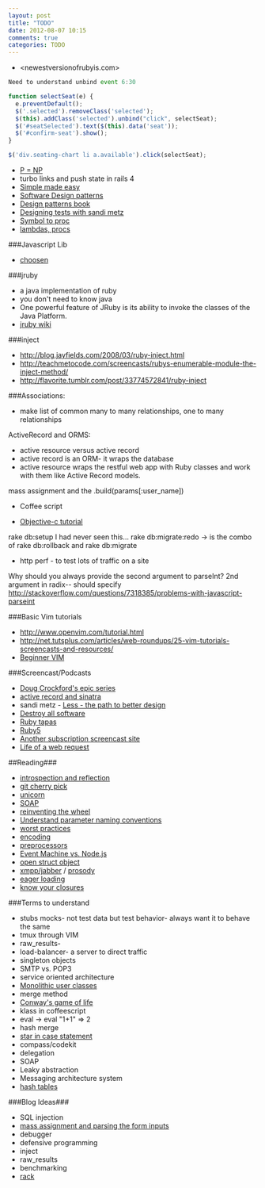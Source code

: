 ```yaml
---
layout: post
title: "TODO"
date: 2012-08-07 10:15
comments: true
categories: TODO
---
```



- <newestversionofrubyis.com>

```javascript Unbind
Need to understand unbind event 6:30

function selectSeat(e) {
  e.preventDefault();
  $('.selected').removeClass('selected');
  $(this).addClass('selected').unbind("click", selectSeat);
  $('#seatSelected').text($(this).data('seat'));
  $('#confirm-seat').show();
}

$('div.seating-chart li a.available').click(selectSeat);
```

  - [P = NP](http://web.mit.edu/newsoffice/2009/explainer-pnp.html)
  - turbo links and push state in rails 4
  - [Simple made easy](http://www.infoq.com/presentations/Simple-Made-Easy)
  - [Software Design patterns](http://en.wikipedia.org/wiki/Design_pattern_(computer_science)Domain-specific_patterns)
  - [Design patterns book](http://en.wikipedia.org/wiki/Design_Patterns_(book))
  - [Designing tests with sandi metz](http://vimeo.com/48106365)
- [Symbol to proc](http://www.youtube.com/watch?v=VBC-G6hahWA)
- [lambdas, procs](http://www.skorks.com/2010/05/ruby-procs-and-lambdas-and-the-difference-between-them/)

###Javascript Lib
- [choosen](http://harvesthq.github.com/chosen/)

###jruby
 - a java implementation of ruby
  - you don't need to know java
  - One powerful feature of JRuby is its ability to invoke the classes of the Java Platform.
  - [jruby wiki](https://github.com/jruby/jruby/wiki)

###inject
  - <http://blog.jayfields.com/2008/03/ruby-inject.html>
  - <http://teachmetocode.com/screencasts/rubys-enumerable-module-the-inject-method/>
  - <http://flavorite.tumblr.com/post/33774572841/ruby-inject>

###Associations:
  - make list of common many to many relationships, one to many relationships

ActiveRecord and ORMS:
  - active resource versus active record
  - active record is an ORM- it wraps the database
  - active resource wraps the restful web app with Ruby classes and work with them like Active Record models.

mass assignment and the .build(params[:user_name])

- Coffee script

- [Objective-c tutorial](http://www.wibit.net/market/objective-c_programming)

rake db:setup
I had never seen this...
rake db:migrate:redo -> is the combo of rake db:rollback and rake db:migrate

- http perf - to test lots of traffic on a site

Why should you always provide the second argument to parseInt?
2nd argument in radix-- should specify
<http://stackoverflow.com/questions/7318385/problems-with-javascript-parseint>

###Basic Vim tutorials
  - <http://www.openvim.com/tutorial.html>
  - <http://net.tutsplus.com/articles/web-roundups/25-vim-tutorials-screencasts-and-resources/>
  - [Beginner VIM](http://vim.begin-site.org/)

###Screencast/Podcasts
  - [Doug Crockford's epic series](http://www.yuiblog.com/blog/2010/02/03/video-crockonjs-1/)
  - [active record and sinatra](http://screencasts.org/episodes/activerecord-with-sinatra)
  - sandi metz - [Less - the path to better design](http://vimeo.com/26330100)
  - [Destroy all software](https://www.destroyallsoftware.com/screencasts)
  - [Ruby tapas](http://devblog.avdi.org/rubytapas/)
  - [Ruby5](http://ruby5.envylabs.com/episodes)
  - [Another subscription screencast site](http://www.metacasts.tv/)
  - [Life of a web request](http://www.igvita.com/2013/01/15/faster-websites-crash-course-on-web-performance/)
  
##Reading###
  - [introspection and reflection](http://eimers.blogspot.com/2008/02/reflection-vs-introspection.html)
  - [git cherry pick](http://technosophos.com/content/git-cherry-picking-move-small-code-patches-across-branches)
  - [unicorn](https://github.com/blog/517-unicorn)
  - [SOAP](http://en.wikipedia.org/wiki/SOAP)
  - [reinventing the wheel](http://www.slideshare.net/jnunemaker/dont-repeat-yourself-repeat-others)
  - [Understand parameter naming conventions](http://guides.rubyonrails.org/v2.3.11/form_helpers.html#understanding-parameter-naming-conventions)
  - [worst practices](http://www.oreillynet.com/pub/a/ruby/excerpts/ruby-best-practices/worst-practices.html)
  - [encoding](http://kunststube.net/encoding/)
  - [preprocessors](http://www.slideshare.net/verekia/deep-dive-into-css-preprocessors)
  - [Event Machine vs. Node.js](https://speakerdeck.com/andrew/em-vs-node)
  - [open struct object](http://www.ruby-doc.org/stdlib-1.9.3/libdoc/ostruct/rdoc/OpenStruct.html)
  - [xmpp/jabber](http://home.gna.org/xmpp4r/) / [prosody](http://prosody.im/)
  - [eager loading](http://api.rubyonrails.org/classes/ActiveRecord/Associations/ClassMethods.html)
  - [know your closures](http://www.dev.gd/20130107-know-your-closures-blocks-procs-and-lambdas.html?utm_source=rubyweekly&utm_medium=email)

###Terms to understand
  - stubs mocks- not test data but test behavior- always want it to behave the same
  - tmux through VIM
  - raw_results- 
  - load-balancer- a server to direct traffic
  - singleton objects
  - SMTP vs. POP3
  - service oriented architecture
  - [Monolithic user classes](http://stackoverflow.com/questions/3179396/what-does-monolithic-mean)
  - merge method
  - [Conway's game of life](http://en.wikipedia.org/wiki/Conway's_Game_of_Life)
  - klass in coffeescript
  - eval -> eval "1+1" => 2
  - hash merge
  - [star in case statement](http://www.justskins.com/forums/star-in-case-statements-65943.html)
  - compass/codekit
  - delegation
  - SOAP
  - Leaky abstraction
  - Messaging architecture system
  - [hash tables](http://eternallyconfuzzled.com/tuts/algorithms/jsw_tut_hashing.aspx)

###Blog Ideas###
  - SQL injection
  - [mass assignment and parsing the form inputs](http://guides.rubyonrails.org/form_helpers.html#understanding-parameter-naming-conventions)
  - debugger
  - defensive programming
  - inject
  - raw_results
  - benchmarking
  - [rack](http://chneukirchen.org/blog/archive/2007/02/introducing-rack.html)